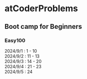 # atCoderProblems

## Boot camp for Beginners
### Easy100
2024/9/1 : 1 - 10
<br>
2024/9/2 : 11 - 13
<br>
2024/9/3 : 14 - 20
<br>
2024/9/4 : 21 - 23
<br>
2024/9/5 : 24
<br>